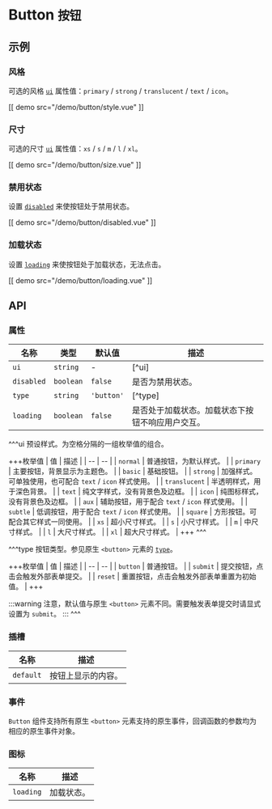# Button <small>按钮</small>

## 示例

### 风格

可选的风格 [`ui`](#props-ui) 属性值：`primary` / `strong` / `translucent` / `text` / `icon`。

[[ demo src="/demo/button/style.vue" ]]

### 尺寸

可选的尺寸 [`ui`](#props-ui) 属性值：`xs` / `s` / `m` / `l` / `xl`。

[[ demo src="/demo/button/size.vue" ]]

### 禁用状态

设置 [`disabled`](#props-disabled) 来使按钮处于禁用状态。

[[ demo src="/demo/button/disabled.vue" ]]

### 加载状态

设置 [`loading`](#props-loading) 来使按钮处于加载状态，无法点击。

[[ demo src="/demo/button/loading.vue" ]]

## API

### 属性

| 名称 | 类型 | 默认值 | 描述 |
| -- | -- | -- | -- |
| ``ui`` | `string` | - | [^ui] |
| ``disabled`` | `boolean` | `false` | 是否为禁用状态。 |
| ``type`` | `string` | `'button'` | [^type] |
| ``loading`` | `boolean` | `false` | 是否处于加载状态。加载状态下按钮不响应用户交互。 |

^^^ui
预设样式。为空格分隔的一组枚举值的组合。

+++枚举值
| 值 | 描述 |
| -- | -- |
| `normal` | 普通按钮，为默认样式。 |
| `primary` | 主要按钮，背景显示为主题色。 |
| `basic` | 基础按钮。 |
| `strong` | 加强样式。可单独使用，也可配合 `text` / `icon` 样式使用。 |
| `translucent` | 半透明样式，用于深色背景。 |
| `text` | 纯文字样式，没有背景色及边框。 |
| `icon` | 纯图标样式，没有背景色及边框。 |
| `aux` | 辅助按钮，用于配合 `text` / `icon` 样式使用。 |
| `subtle` | 低调按钮，用于配合 `text` / `icon` 样式使用。 |
| `square` | 方形按钮。可配合其它样式一同使用。 |
| `xs` | 超小尺寸样式。 |
| `s` | 小尺寸样式。 |
| `m` | 中尺寸样式。 |
| `l` | 大尺寸样式。 |
| `xl` | 超大尺寸样式。 |
+++
^^^

^^^type
按钮类型。参见原生 `<button>` 元素的 [`type`](https://developer.mozilla.org/zh-CN/docs/Web/HTML/Element/button#attr-type)。

+++枚举值
| 值 | 描述 |
| -- | -- |
| `button` | 普通按钮。 |
| `submit` | 提交按钮，点击会触发外部表单提交。 |
| `reset` | 重置按钮，点击会触发外部表单重置为初始值。 |
+++

:::warning
注意，默认值与原生 `<button>` 元素不同。需要触发表单提交时请显式设置为 `submit`。
:::
^^^

### 插槽

| 名称 | 描述 |
| -- | -- |
| ``default`` | 按钮上显示的内容。 |

### 事件

`Button` 组件支持所有原生 `<button>` 元素支持的原生事件，回调函数的参数均为相应的原生事件对象。

### 图标

| 名称 | 描述 |
| -- | -- |
| ``loading`` | 加载状态。 |
